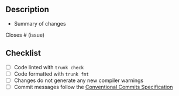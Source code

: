 ## Description

- Summary of changes

Closes # (issue)

## Checklist

- [ ] Code linted with `trunk check`
- [ ] Code formatted with `trunk fmt`
- [ ] Changes do not generate any new compiler warnings
- [ ] Commit messages follow the [Conventional Commits Specification](https://www.conventionalcommits.org/en/v1.0.0/#specification)
